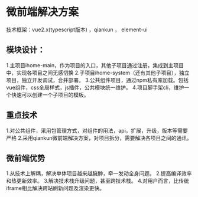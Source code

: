 # 微前端解决方案
技术框架：vue2.x(typescript版本)  ，qiankun ， element-ui
## 模块设计：
1.主项目ihome-main，作为项目的入口，其他子项目通过注册，集成到主项目中，实现各项目之间无感切换
2.子项目ihome-system（还有其他子项目），独立项目，独立开发调试，合并部署。
3.公共组件项目，通过npm私有库加载。包括vue组件，css全局样式，js插件，公共模块统一维护。
4.项目脚手架cli，维护一个快速可以创建一个子项目的模板。
## 重点技术
1.对公共组件，采用包管理方式，对组件的用法，api，扩展，升级，版本等需要严格
2.采用qiankun微前端解决方案，对项目拆分，需要解决各项目之间的通讯。
## 微前端优势
1.从技术上解耦，解决单体项目越来越臃肿，牵一发动全身问题。
2.提高编译效率和热更新效率。
3.解决技术栈升级问题，甚至跨技术栈。
4.对用户而言，比传统iframe相比解决跨站刷新问题及渲染更快。